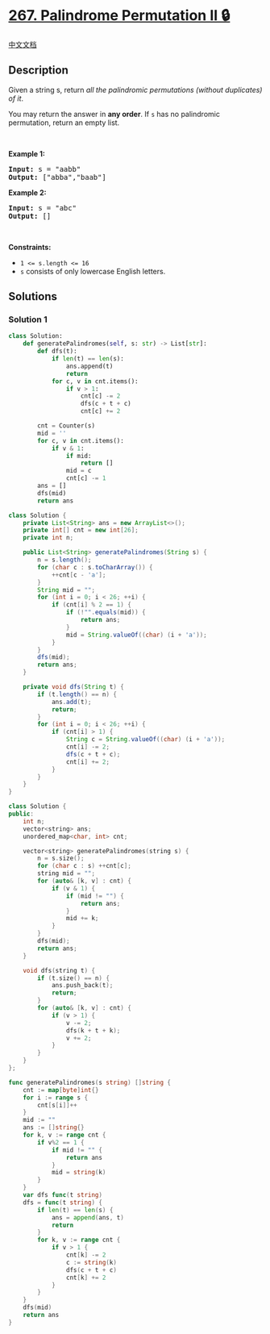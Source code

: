 # [267. Palindrome Permutation II 🔒](https://leetcode.com/problems/palindrome-permutation-ii)

[中文文档](/solution/0200-0299/0267.Palindrome%20Permutation%20II/README.md)

<!-- tags:Hash Table,String,Backtracking -->

<!-- difficulty:Medium -->

## Description

<p>Given a string s, return <em>all the palindromic permutations (without duplicates) of it</em>.</p>

<p>You may return the answer in <strong>any order</strong>. If <code>s</code> has no palindromic permutation, return an empty list.</p>

<p>&nbsp;</p>
<p><strong class="example">Example 1:</strong></p>
<pre><strong>Input:</strong> s = "aabb"
<strong>Output:</strong> ["abba","baab"]
</pre><p><strong class="example">Example 2:</strong></p>
<pre><strong>Input:</strong> s = "abc"
<strong>Output:</strong> []
</pre>
<p>&nbsp;</p>
<p><strong>Constraints:</strong></p>

<ul>
	<li><code>1 &lt;= s.length &lt;= 16</code></li>
	<li><code>s</code> consists of only lowercase English letters.</li>
</ul>

## Solutions

### Solution 1

<!-- tabs:start -->

```python
class Solution:
    def generatePalindromes(self, s: str) -> List[str]:
        def dfs(t):
            if len(t) == len(s):
                ans.append(t)
                return
            for c, v in cnt.items():
                if v > 1:
                    cnt[c] -= 2
                    dfs(c + t + c)
                    cnt[c] += 2

        cnt = Counter(s)
        mid = ''
        for c, v in cnt.items():
            if v & 1:
                if mid:
                    return []
                mid = c
                cnt[c] -= 1
        ans = []
        dfs(mid)
        return ans
```

```java
class Solution {
    private List<String> ans = new ArrayList<>();
    private int[] cnt = new int[26];
    private int n;

    public List<String> generatePalindromes(String s) {
        n = s.length();
        for (char c : s.toCharArray()) {
            ++cnt[c - 'a'];
        }
        String mid = "";
        for (int i = 0; i < 26; ++i) {
            if (cnt[i] % 2 == 1) {
                if (!"".equals(mid)) {
                    return ans;
                }
                mid = String.valueOf((char) (i + 'a'));
            }
        }
        dfs(mid);
        return ans;
    }

    private void dfs(String t) {
        if (t.length() == n) {
            ans.add(t);
            return;
        }
        for (int i = 0; i < 26; ++i) {
            if (cnt[i] > 1) {
                String c = String.valueOf((char) (i + 'a'));
                cnt[i] -= 2;
                dfs(c + t + c);
                cnt[i] += 2;
            }
        }
    }
}
```

```cpp
class Solution {
public:
    int n;
    vector<string> ans;
    unordered_map<char, int> cnt;

    vector<string> generatePalindromes(string s) {
        n = s.size();
        for (char c : s) ++cnt[c];
        string mid = "";
        for (auto& [k, v] : cnt) {
            if (v & 1) {
                if (mid != "") {
                    return ans;
                }
                mid += k;
            }
        }
        dfs(mid);
        return ans;
    }

    void dfs(string t) {
        if (t.size() == n) {
            ans.push_back(t);
            return;
        }
        for (auto& [k, v] : cnt) {
            if (v > 1) {
                v -= 2;
                dfs(k + t + k);
                v += 2;
            }
        }
    }
};
```

```go
func generatePalindromes(s string) []string {
	cnt := map[byte]int{}
	for i := range s {
		cnt[s[i]]++
	}
	mid := ""
	ans := []string{}
	for k, v := range cnt {
		if v%2 == 1 {
			if mid != "" {
				return ans
			}
			mid = string(k)
		}
	}
	var dfs func(t string)
	dfs = func(t string) {
		if len(t) == len(s) {
			ans = append(ans, t)
			return
		}
		for k, v := range cnt {
			if v > 1 {
				cnt[k] -= 2
				c := string(k)
				dfs(c + t + c)
				cnt[k] += 2
			}
		}
	}
	dfs(mid)
	return ans
}
```

<!-- tabs:end -->

<!-- end -->

